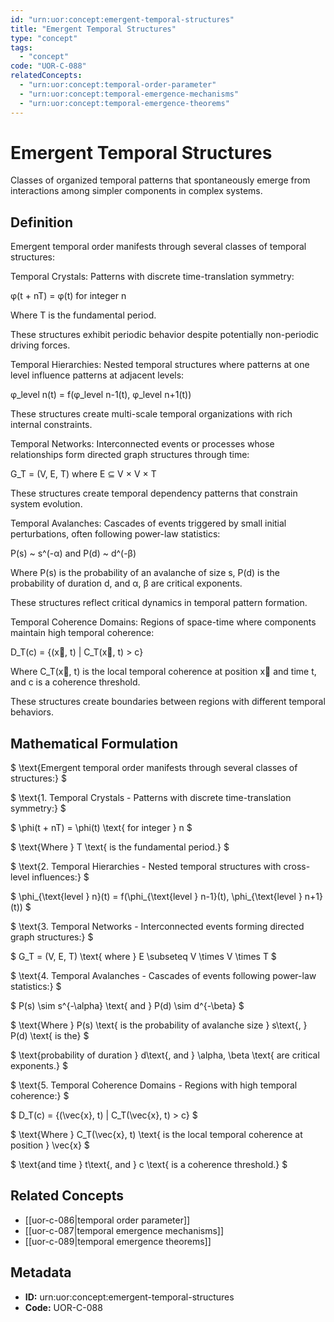 ```yaml
---
id: "urn:uor:concept:emergent-temporal-structures"
title: "Emergent Temporal Structures"
type: "concept"
tags:
  - "concept"
code: "UOR-C-088"
relatedConcepts:
  - "urn:uor:concept:temporal-order-parameter"
  - "urn:uor:concept:temporal-emergence-mechanisms"
  - "urn:uor:concept:temporal-emergence-theorems"
---
```


# Emergent Temporal Structures

Classes of organized temporal patterns that spontaneously emerge from interactions among simpler components in complex systems.

## Definition

Emergent temporal order manifests through several classes of temporal structures:

Temporal Crystals: Patterns with discrete time-translation symmetry:

φ(t + nT) = φ(t) for integer n

Where T is the fundamental period.

These structures exhibit periodic behavior despite potentially non-periodic driving forces.

Temporal Hierarchies: Nested temporal structures where patterns at one level influence patterns at adjacent levels:

φ_level n(t) = f(φ_level n-1(t), φ_level n+1(t))

These structures create multi-scale temporal organizations with rich internal constraints.

Temporal Networks: Interconnected events or processes whose relationships form directed graph structures through time:

G_T = (V, E, T) where E ⊆ V × V × T

These structures create temporal dependency patterns that constrain system evolution.

Temporal Avalanches: Cascades of events triggered by small initial perturbations, often following power-law statistics:

P(s) ~ s^(-α) and P(d) ~ d^(-β)

Where P(s) is the probability of an avalanche of size s, P(d) is the probability of duration d, and α, β are critical exponents.

These structures reflect critical dynamics in temporal pattern formation.

Temporal Coherence Domains: Regions of space-time where components maintain high temporal coherence:

D_T(c) = {(x⃗, t) | C_T(x⃗, t) > c}

Where C_T(x⃗, t) is the local temporal coherence at position x⃗ and time t, and c is a coherence threshold.

These structures create boundaries between regions with different temporal behaviors.

## Mathematical Formulation

$
\text{Emergent temporal order manifests through several classes of structures:}
$

$
\text{1. Temporal Crystals - Patterns with discrete time-translation symmetry:}
$

$
\phi(t + nT) = \phi(t) \text{ for integer } n
$

$
\text{Where } T \text{ is the fundamental period.}
$

$
\text{2. Temporal Hierarchies - Nested temporal structures with cross-level influences:}
$

$
\phi_{\text{level } n}(t) = f(\phi_{\text{level } n-1}(t), \phi_{\text{level } n+1}(t))
$

$
\text{3. Temporal Networks - Interconnected events forming directed graph structures:}
$

$
G_T = (V, E, T) \text{ where } E \subseteq V \times V \times T
$

$
\text{4. Temporal Avalanches - Cascades of events following power-law statistics:}
$

$
P(s) \sim s^{-\alpha} \text{ and } P(d) \sim d^{-\beta}
$

$
\text{Where } P(s) \text{ is the probability of avalanche size } s\text{, } P(d) \text{ is the}
$

$
\text{probability of duration } d\text{, and } \alpha, \beta \text{ are critical exponents.}
$

$
\text{5. Temporal Coherence Domains - Regions with high temporal coherence:}
$

$
D_T(c) = \{(\vec{x}, t) | C_T(\vec{x}, t) > c\}
$

$
\text{Where } C_T(\vec{x}, t) \text{ is the local temporal coherence at position } \vec{x}
$

$
\text{and time } t\text{, and } c \text{ is a coherence threshold.}
$

## Related Concepts

- [[uor-c-086|temporal order parameter]]
- [[uor-c-087|temporal emergence mechanisms]]
- [[uor-c-089|temporal emergence theorems]]

## Metadata

- **ID:** urn:uor:concept:emergent-temporal-structures
- **Code:** UOR-C-088
